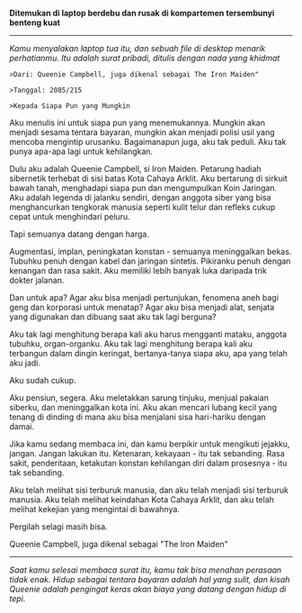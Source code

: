 **Ditemukan di laptop berdebu dan rusak di kompartemen tersembunyi benteng kuat**

---

_Kamu menyalakan laptop tua itu, dan sebuah file di desktop menarik perhatianmu. Itu adalah surat pribadi, ditulis dengan nada yang khidmat_

`>Dari: Queenie Campbell, juga dikenal sebagai The Iron Maiden"`

`>Tanggal: 2085/215`

`>Kepada Siapa Pun yang Mungkin`

Aku menulis ini untuk siapa pun yang menemukannya. Mungkin akan menjadi sesama tentara bayaran, mungkin akan menjadi polisi usil yang mencoba mengintip urusanku. Bagaimanapun juga, aku tak peduli. Aku tak punya apa-apa lagi untuk kehilangkan.

Dulu aku adalah Queenie Campbell, si Iron Maiden. Petarung hadiah sibernetik terhebat di sisi batas Kota Cahaya Arklit. Aku bertarung di sirkuit bawah tanah, menghadapi siapa pun dan mengumpulkan Koin Jaringan. Aku adalah legenda di jalanku sendiri, dengan anggota siber yang bisa menghancurkan tengkorak manusia seperti kulit telur dan refleks cukup cepat untuk menghindari peluru.

Tapi semuanya datang dengan harga.

Augmentasi, implan, peningkatan konstan - semuanya meninggalkan bekas. Tubuhku penuh dengan kabel dan jaringan sintetis. Pikiranku penuh dengan kenangan dan rasa sakit. Aku memiliki lebih banyak luka daripada trik dokter jalanan.

Dan untuk apa? Agar aku bisa menjadi pertunjukan, fenomena aneh bagi geng dan korporasi untuk menatap? Agar aku bisa menjadi alat, senjata yang digunakan dan dibuang saat aku tak lagi berguna?

Aku tak lagi menghitung berapa kali aku harus mengganti mataku, anggota tubuhku, organ-organku. Aku tak lagi menghitung berapa kali aku terbangun dalam dingin keringat, bertanya-tanya siapa aku, apa yang telah aku jadi.

Aku sudah cukup.

Aku pensiun, segera. Aku meletakkan sarung tinjuku, menjual pakaian siberku, dan meninggalkan kota ini. Aku akan mencari lubang kecil yang tenang di dinding di mana aku bisa menjalani sisa hari-hariku dengan damai.

Jika kamu sedang membaca ini, dan kamu berpikir untuk mengikuti jejakku, jangan. Jangan lakukan itu. Ketenaran, kekayaan - itu tak sebanding. Rasa sakit, penderitaan, ketakutan konstan kehilangan diri dalam prosesnya - itu tak sebanding.

Aku telah melihat sisi terburuk manusia, dan aku telah menjadi sisi terburuk manusia. Aku telah melihat keindahan Kota Cahaya Arklit, dan aku telah melihat kekejian yang mengintai di bawahnya.

Pergilah selagi masih bisa.

Queenie Campbell, juga dikenal sebagai "The Iron Maiden"

---

_Saat kamu selesai membaca surat itu, kamu tak bisa menahan perasaan tidak enak. Hidup sebagai tentara bayaran adalah hal yang sulit, dan kisah Queenie adalah pengingat keras akan biaya yang datang dengan hidup di tepi._

